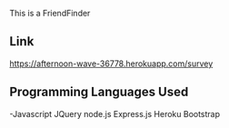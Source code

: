 
This is a FriendFinder 

## Link 
https://afternoon-wave-36778.herokuapp.com/survey

## Programming Languages Used
-Javascript 
JQuery
node.js
Express.js
Heroku 
Bootstrap

